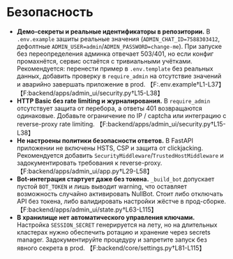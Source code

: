 # Безопасность

- **Демо-секреты и реальные идентификаторы в репозитории.** В `.env.example` зашиты реальные значения (`ADMIN_CHAT_ID=7588303412`, дефолтные `ADMIN_USER=admin`/`ADMIN_PASSWORD=change-me`). При запуске без переопределения админка отвечает 503/401, но если конфиг промахнётся, сервис остаётся с тривиальными учётками. Рекомендуется: перенести пример в `.env.template` без реальных данных, добавить проверку в `require_admin` на отсутствие значений и аварийно завершать приложение в prod. 【F:.env.example†L1-L37】【F:backend/apps/admin_ui/security.py†L15-L38】
- **HTTP Basic без rate limiting и журналирования.** В `require_admin` отсутствует защита от перебора, а ответы 401 возвращаются одинаковые. Добавьте ограничение по IP / captcha или интеграцию с reverse-proxy rate limiting. 【F:backend/apps/admin_ui/security.py†L15-L38】
- **Не настроены политики безопасности ответов.** В FastAPI приложении не включены HSTS, CSP и защита от clickjacking. Рекомендуется добавить `SecurityMiddleware`/`TrustedHostMiddleware` и задокументировать требования к reverse-proxy. 【F:backend/apps/admin_ui/app.py†L29-L58】
- **Bot-интеграция стартует даже без токена.** `_build_bot` допускает пустой `BOT_TOKEN` и лишь выводит warning, что оставляет возможность случайно активировать NullBot. Стоит либо отключать API без токена, либо валидировать настройки жёстче в прод-сборке. 【F:backend/apps/admin_ui/state.py†L63-L115】
- **В хранилище нет автоматического управления ключами.** Настройка `SESSION_SECRET` генерируется на лету, но на длительных кластерах нужно обеспечить ротацию и хранение через secrets manager. Задокументируйте процедуру и запретите запуск без явного секрета в prod. 【F:backend/core/settings.py†L81-L115】
